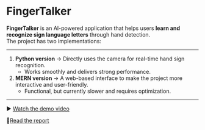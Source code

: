 # FingerTalker

**FingerTalker** is an AI-powered application that helps users **learn and recognize sign language letters** through hand detection.  
The project has two implementations:  

---

1. **Python version** → Directly uses the camera for real-time hand sign recognition.  
   - Works smoothly and delivers strong performance.  
2. **MERN version** → A web-based interface to make the project more interactive and user-friendly.  
   - Functional, but currently slower and requires optimization.  

---

▶️ [Watch the demo video](https://drive.google.com/file/d/1wJ5ZnltoTPqYAb9H9GaGZCDeIPRqPMqL/view?usp=drive_link)

📖[Read the report](https://drive.google.com/file/d/15Qdc9kGLfM-vilsBCdXImr4zCZQ4ah59/view?usp=drive_link)

